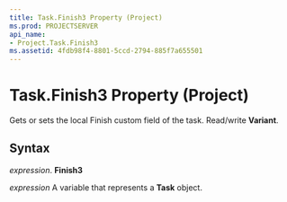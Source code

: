 ```yaml
---
title: Task.Finish3 Property (Project)
ms.prod: PROJECTSERVER
api_name:
- Project.Task.Finish3
ms.assetid: 4fdb98f4-8801-5ccd-2794-885f7a655501
---
```



# Task.Finish3 Property (Project)

Gets or sets the local Finish custom field of the task. Read/write  **Variant**.


## Syntax

 _expression_. **Finish3**

 _expression_ A variable that represents a **Task** object.


